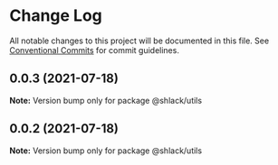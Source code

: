 # Change Log

All notable changes to this project will be documented in this file.
See [Conventional Commits](https://conventionalcommits.org) for commit guidelines.

## 0.0.3 (2021-07-18)

**Note:** Version bump only for package @shlack/utils





## 0.0.2 (2021-07-18)

**Note:** Version bump only for package @shlack/utils
